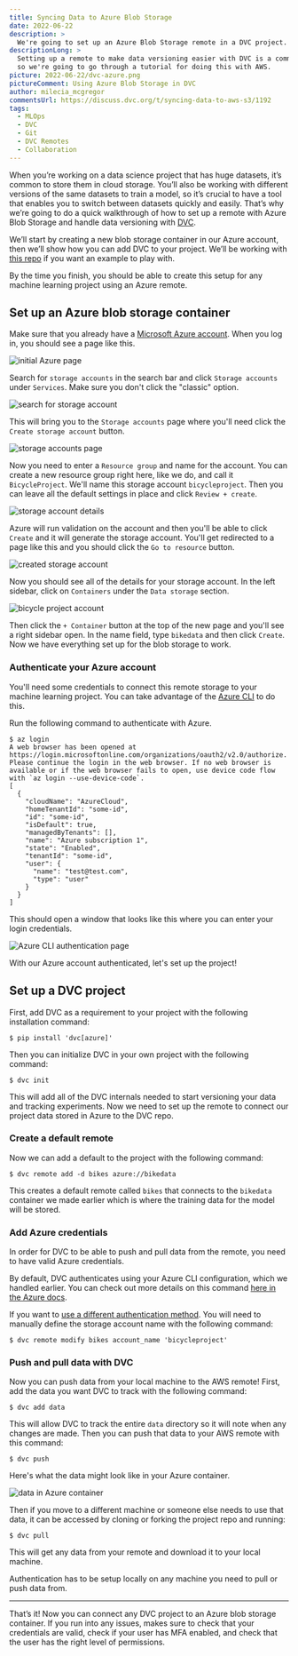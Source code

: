 ```yaml
---
title: Syncing Data to Azure Blob Storage
date: 2022-06-22
description: >
  We're going to set up an Azure Blob Storage remote in a DVC project.
descriptionLong: >
  Setting up a remote to make data versioning easier with DVC is a common need
  so we're going to go through a tutorial for doing this with AWS.
picture: 2022-06-22/dvc-azure.png
pictureComment: Using Azure Blob Storage in DVC
author: milecia_mcgregor
commentsUrl: https://discuss.dvc.org/t/syncing-data-to-aws-s3/1192
tags:
  - MLOps
  - DVC
  - Git
  - DVC Remotes
  - Collaboration
---
```


When you’re working on a data science project that has huge datasets, it’s
common to store them in cloud storage. You’ll also be working with different
versions of the same datasets to train a model, so it’s crucial to have a tool
that enables you to switch between datasets quickly and easily. That’s why we’re
going to do a quick walkthrough of how to set up a remote with Azure Blob
Storage and handle data versioning with [DVC](https://dvc.org/doc).

We’ll start by creating a new blob storage container in our Azure account, then
we’ll show how you can add DVC to your project. We’ll be working with
[this repo](https://github.com/iterative/stale-model-example) if you want an
example to play with.

<admon type="info">

By the time you finish, you should be able to create this setup for any machine
learning project using an Azure remote.

</admon>

## Set up an Azure blob storage container

Make sure that you already have a
[Microsoft Azure account](https://azure.microsoft.com/en-us/features/azure-portal/).
When you log in, you should see a page like this.

![initial Azure page](/uploads/images/2022-06-22/initial_azure.png)

Search for `storage accounts` in the search bar and click `Storage accounts`
under `Services`. Make sure you don't click the "classic" option.

![search for storage account](/uploads/images/2022-06-22/storage_account_search.png)

This will bring you to the `Storage accounts` page where you'll need click the
`Create storage account` button.

![storage accounts page](/uploads/images/2022-06-22/storage_account_page.png)

Now you need to enter a `Resource group` and name for the account. You can
create a new resource group right here, like we do, and call it
`BicycleProject`. We'll name this storage account `bicycleproject`. Then you can
leave all the default settings in place and click `Review + create`.

![storage account details](/uploads/images/2022-06-22/storage_account_details.png)

Azure will run validation on the account and then you'll be able to click
`Create` and it will generate the storage account. You'll get redirected to a
page like this and you should click the `Go to resource` button.

![created storage account](/uploads/images/2022-06-22/created_storage_account.png)

Now you should see all of the details for your storage account. In the left
sidebar, click on `Containers` under the `Data storage` section.

![bicycle project account](/uploads/images/2022-06-22/bicycle_project_account.png)

Then click the `+ Container` button at the top of the new page and you'll see a
right sidebar open. In the name field, type `bikedata` and then click `Create`.
Now we have everything set up for the blob storage to work.

### Authenticate your Azure account

You'll need some credentials to connect this remote storage to your machine
learning project. You can take advantage of the
[Azure CLI](https://docs.microsoft.com/en-us/cli/azure/install-azure-cli) to do
this.

Run the following command to authenticate with Azure.

```dvc
$ az login
A web browser has been opened at https://login.microsoftonline.com/organizations/oauth2/v2.0/authorize. Please continue the login in the web browser. If no web browser is available or if the web browser fails to open, use device code flow with `az login --use-device-code`.
[
  {
    "cloudName": "AzureCloud",
    "homeTenantId": "some-id",
    "id": "some-id",
    "isDefault": true,
    "managedByTenants": [],
    "name": "Azure subscription 1",
    "state": "Enabled",
    "tenantId": "some-id",
    "user": {
      "name": "test@test.com",
      "type": "user"
    }
  }
]
```

This should open a window that looks like this where you can enter your login
credentials.

![Azure CLI authentication page](/uploads/images/2022-06-22/azure_auth_page.png)

With our Azure account authenticated, let's set up the project!

## Set up a DVC project

First, add DVC as a requirement to your project with the following installation
command:

```dvc
$ pip install 'dvc[azure]'
```

Then you can initialize DVC in your own project with the following command:

```dvc
$ dvc init
```

This will add all of the DVC internals needed to start versioning your data and
tracking experiments. Now we need to set up the remote to connect our project
data stored in Azure to the DVC repo.

### Create a default remote

Now we can add a default to the project with the following command:

```dvc
$ dvc remote add -d bikes azure://bikedata
```

This creates a default remote called `bikes` that connects to the `bikedata`
container we made earlier which is where the training data for the model will be
stored.

### Add Azure credentials

In order for DVC to be able to push and pull data from the remote, you need to
have valid Azure credentials.

By default, DVC authenticates using your Azure CLI configuration, which we
handled earlier. You can check out more details on this command
[here in the Azure docs](https://docs.microsoft.com/en-us/cli/azure/authenticate-azure-cli).

If you want to
[use a different authentication method](https://dvc.org/doc/command-reference/remote/modify#microsoft-azure-blob-storage).
You will need to manually define the storage account name with the following
command:

```dvc
$ dvc remote modify bikes account_name 'bicycleproject'
```

### Push and pull data with DVC

Now you can push data from your local machine to the AWS remote! First, add the
data you want DVC to track with the following command:

```dvc
$ dvc add data
```

This will allow DVC to track the entire `data` directory so it will note when
any changes are made. Then you can push that data to your AWS remote with this
command:

```dvc
$ dvc push
```

Here's what the data might look like in your Azure container.

![data in Azure container](/uploads/images/2022-06-22/azure_auth_page.png)

Then if you move to a different machine or someone else needs to use that data,
it can be accessed by cloning or forking the project repo and running:

```dvc
$ dvc pull
```

This will get any data from your remote and download it to your local machine.

<admon type="info">

Authentication has to be setup locally on any machine you need to pull or push
data from.

</admon>

---

That’s it! Now you can connect any DVC project to an Azure blob storage
container. If you run into any issues, makes sure to check that your credentials
are valid, check if your user has MFA enabled, and check that the user has the
right level of permissions.
